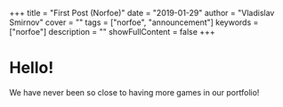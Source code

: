 +++
title = "First Post (Norfoe)"
date = "2019-01-29"
author = "Vladislav Smirnov"
cover = ""
tags = ["norfoe", "announcement"]
keywords = ["norfoe"]
description = ""
showFullContent = false
+++

# Hello!

We have never been so close to having more games in our portfolio!